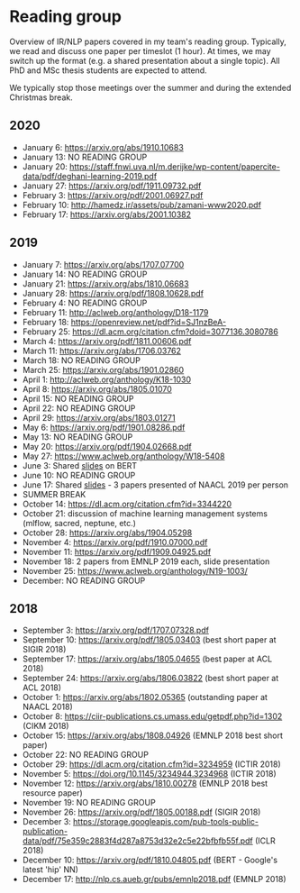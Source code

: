 # Reading group

Overview of IR/NLP papers covered in my team's reading group. Typically, we read and discuss one paper per timeslot (1 hour). At times, we may switch up the format (e.g. a shared presentation about a single topic). All PhD and MSc thesis students are expected to attend.

We typically stop those meetings over the summer and during the extended Christmas break.

## 2020
- January 6: https://arxiv.org/abs/1910.10683
- January 13: NO READING GROUP 
- January 20: https://staff.fnwi.uva.nl/m.derijke/wp-content/papercite-data/pdf/deghani-learning-2019.pdf
- January 27: https://arxiv.org/pdf/1911.09732.pdf
- February 3: https://arxiv.org/pdf/2001.06927.pdf
- February 10: http://hamedz.ir/assets/pub/zamani-www2020.pdf
- February 17: https://arxiv.org/abs/2001.10382

## 2019
- January 7: https://arxiv.org/abs/1707.07700
- January 14: NO READING GROUP
- January 21: https://arxiv.org/abs/1810.06683
- January 28: https://arxiv.org/pdf/1808.10628.pdf
- February 4: NO READING GROUP
- February 11: http://aclweb.org/anthology/D18-1179
- February 18: https://openreview.net/pdf?id=SJ1nzBeA-
- February 25: https://dl.acm.org/citation.cfm?doid=3077136.3080786
- March 4: https://arxiv.org/pdf/1811.00606.pdf
- March 11: https://arxiv.org/abs/1706.03762
- March 18: NO READING GROUP
- March 25: https://arxiv.org/abs/1901.02860
- April 1: http://aclweb.org/anthology/K18-1030
- April 8: https://arxiv.org/abs/1805.01070
- April 15: NO READING GROUP
- April 22: NO READING GROUP
- April 29: https://arxiv.org/abs/1803.01271
- May 6: https://arxiv.org/pdf/1901.08286.pdf
- May 13: NO READING GROUP
- May 20: https://arxiv.org/pdf/1904.02668.pdf
- May 27: https://www.aclweb.org/anthology/W18-5408
- June 3: Shared [slides](https://t.co/jpDCyoERdU) on BERT
- June 10: NO READING GROUP
- June 17: Shared [slides](https://docs.google.com/presentation/d/e/2PACX-1vRvakgJPoy0TgxTHEHCLPEVF5a2zTzQo2vs6broT15T8cax1px1BoGu8k8z6KHhXiNO11fJEw7Y0FxD/pub?start=false&loop=false&delayms=3000) - 3 papers presented of NAACL 2019 per person
- SUMMER BREAK
- October 14: https://dl.acm.org/citation.cfm?id=3344220
- October 21: discussion of machine learning management systems (mlflow, sacred, neptune, etc.)
- October 28: https://arxiv.org/abs/1904.05298
- November 4: https://arxiv.org/pdf/1910.07000.pdf
- November 11: https://arxiv.org/pdf/1909.04925.pdf
- November 18: 2 papers from EMNLP 2019 each, slide presentation
- November 25: https://www.aclweb.org/anthology/N19-1003/
- December: NO READING GROUP

## 2018
- September 3: https://arxiv.org/pdf/1707.07328.pdf
- September 10: https://arxiv.org/pdf/1805.03403 (best short paper at SIGIR 2018)
- September 17: https://arxiv.org/abs/1805.04655 (best paper at ACL 2018)
- September 24: https://arxiv.org/abs/1806.03822 (best short paper at ACL 2018)
- October 1: https://arxiv.org/abs/1802.05365 (outstanding paper at NAACL 2018)
- October 8: https://ciir-publications.cs.umass.edu/getpdf.php?id=1302 (CIKM 2018)
- October 15: https://arxiv.org/abs/1808.04926 (EMNLP 2018 best short paper)
- October 22: NO READING GROUP
- October 29: https://dl.acm.org/citation.cfm?id=3234959 (ICTIR 2018)
- November 5: https://doi.org/10.1145/3234944.3234968 (ICTIR 2018)
- November 12: https://arxiv.org/abs/1810.00278 (EMNLP 2018 best resource paper)
- November 19: NO READING GROUP
- November 26: https://arxiv.org/pdf/1805.00188.pdf (SIGIR 2018)
- December 3: https://storage.googleapis.com/pub-tools-public-publication-data/pdf/75e359c2883f4d287a8753d32e2c5e22bfbfb55f.pdf (ICLR 2018)
- December 10: https://arxiv.org/pdf/1810.04805.pdf (BERT - Google's latest 'hip' NN)
- December 17: http://nlp.cs.aueb.gr/pubs/emnlp2018.pdf (EMNLP 2018)
